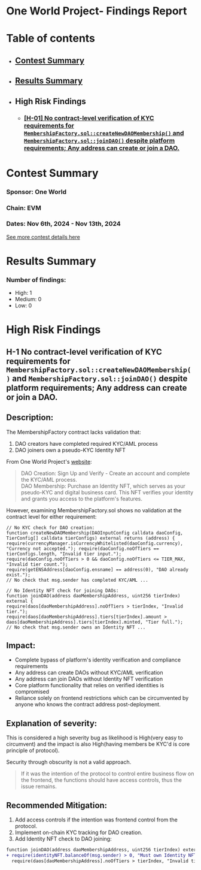 # One World Project- Findings Report

# Table of contents
- ## [Contest Summary](#contest-summary)
- ## [Results Summary](#results-summary)
- ## High Risk Findings
    - ### [[H-01] No contract-level verification of KYC requirements for `MembershipFactory.sol::createNewDAOMembership()` and `MembershipFactory.sol::joinDAO()` despite platform requirements; Any address can create or join a DAO.](#H-01)
# <a id='contest-summary'></a>Contest Summary

### Sponsor: One World

### Chain: EVM

### Dates: Nov 6th, 2024 - Nov 13th, 2024

[See more contest details here](https://codehawks.cyfrin.io/c/2024-11-one-world)
# <a id='results-summary'></a>Results Summary

### Number of findings:
- High: 1
- Medium: 0
- Low: 0
# High Risk Findings

## <a id='H-01'></a>H-1 No contract-level verification of KYC requirements for `MembershipFactory.sol::createNewDAOMembership()` and `MembershipFactory.sol::joinDAO()` despite platform requirements; Any address can create or join a DAO.            

## Description:

The MembershipFactory contract lacks validation that:

1. DAO creators have completed required KYC/AML process
2. DAO joiners own a pseudo-KYC Identity NFT

From One World Project's [website](https://www.oneworldproject.io/dao):

> DAO Creation: Sign Up and Verify - Create an account and complete the KYC/AML process.\
> DAO Membership: Purchase an Identity NFT, which serves as your pseudo-KYC and digital business card. This NFT verifies your identity and grants you access to the platform's features.

However, examining MembershipFactory.sol shows no validation at the contract level for either requirement:

```solidity
// No KYC check for DAO creation:
function createNewDAOMembership(DAOInputConfig calldata daoConfig, TierConfig[] calldata tierConfigs) external returns (address) { require(currencyManager.isCurrencyWhitelisted(daoConfig.currency), "Currency not accepted."); require(daoConfig.noOfTiers == tierConfigs.length, "Invalid tier input."); 
require(daoConfig.noOfTiers > 0 && daoConfig.noOfTiers <= TIER_MAX, "Invalid tier count."); 
require(getENSAddress[daoConfig.ensname] == address(0), "DAO already exist."); 
// No check that msg.sender has completed KYC/AML ...

// No Identity NFT check for joining DAOs:
function joinDAO(address daoMembershipAddress, uint256 tierIndex) external { 
require(daos[daoMembershipAddress].noOfTiers > tierIndex, "Invalid tier.");
require(daos[daoMembershipAddress].tiers[tierIndex].amount > daos[daoMembershipAddress].tiers[tierIndex].minted, "Tier full.");
// No check that msg.sender owns an Identity NFT ...
```

## Impact:

* Complete bypass of platform's identity verification and compliance requirements
* Any address can create DAOs without KYC/AML verification
* Any address can join DAOs without Identity NFT verification
* Core platform functionality that relies on verified identities is compromised
* Reliance solely on frontend restrictions which can be circumvented by anyone who knows the contract address post-deployment.

## Explanation of severity:

This is considered a high severity bug as likelihood is High(very easy to circumvent) and the impact is also High(having members be KYC'd is core principle of protocol).

Security through obscurity is not a valid approach.

> If it was the intention of the protocol to  control entire business flow on the frontend, the functions should have access controls, thus the issue remains.

## Recommended Mitigation:

1. Add access controls if the intention was frontend control from the protocol.
2. Implement on-chain KYC tracking for DAO creation.
3. Add Identity NFT check to DAO joining:

```diff
function joinDAO(address daoMembershipAddress, uint256 tierIndex) external { 
+ require(identityNFT.balanceOf(msg.sender) > 0, "Must own Identity NFT to join DAO"); 
  require(daos[daoMembershipAddress].noOfTiers > tierIndex, "Invalid tier."); ... }
```